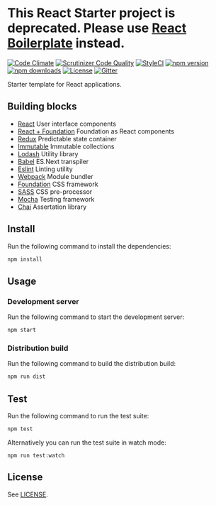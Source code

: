 # This React Starter project is deprecated. Please use [React Boilerplate](https://github.com/nordsoftware/react-boilerplate) instead.

[![Code Climate](https://codeclimate.com/github/nordsoftware/react-starter/badges/gpa.svg)](https://codeclimate.com/github/nordsoftware/react-starter)
[![Scrutinizer Code Quality](https://scrutinizer-ci.com/g/nordsoftware/react-starter/badges/quality-score.png?b=master)](https://scrutinizer-ci.com/g/nordsoftware/react-starter/?branch=master)
[![StyleCI](https://styleci.io/repos/47612236/shield?style=flat)](https://styleci.io/repos/47612236)
[![npm version](https://img.shields.io/npm/v/react-starter.svg)](https://www.npmjs.com/package/react-starter)
[![npm downloads](https://img.shields.io/npm/dt/react-starter.svg)](https://www.npmjs.com/package/react-starter)
[![License](https://img.shields.io/badge/license-MIT-blue.svg)](LICENSE)
[![Gitter](https://img.shields.io/gitter/room/norsoftware/open-source.svg?maxAge=2592000)](https://gitter.im/nordsoftware/open-source)

Starter template for React applications.

## Building blocks

- [React](https://facebook.github.io/react/) User interface components
- [React + Foundation](https://github.com/nordsoftware/react-foundation/) Foundation as React components  
- [Redux](http://redux.js.org/) Predictable state container
- [Immutable](https://facebook.github.io/immutable-js/) Immutable collections
- [Lodash](https://lodash.com/) Utility library
- [Babel](https://babeljs.io/) ES.Next transpiler
- [Eslint](http://eslint.org/) Linting utility
- [Webpack](https://webpack.github.io/) Module bundler
- [Foundation](http://foundation.zurb.com/sites.html) CSS framework
- [SASS](http://sass-lang.com/) CSS pre-processor
- [Mocha](https://mochajs.org/) Testing framework
- [Chai](http://chaijs.com/) Assertation library

## Install

Run the following command to install the dependencies:

```bash
npm install
```

## Usage

### Development server

Run the following command to start the development server:

```bash
npm start
```

### Distribution build

Run the following command to build the distribution build:

```bash
npm run dist
```

## Test

Run the following command to run the test suite:

```bash
npm test
```

Alternatively you can run the test suite in watch mode:

```
npm run test:watch
```

## License

See [LICENSE](LICENSE).
